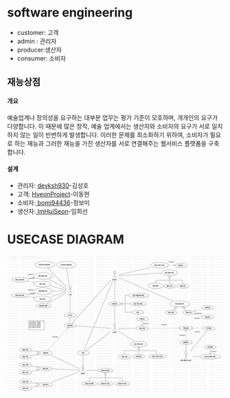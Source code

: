 # software engineering


- customer: 고객
- admin : 관리자
- producer:생산자
- consumer: 소비자


## 재능상점
#### 개요
예술업계나 창의성을 요구하는 대부분 업무는 평가 기준이 모호하며, 개개인의 요구가 다양합니다. 이 때문에 많은 창작, 예술 업계에서는 생산자와 소비자의 요구가 서로 일치하지 않는 일이 빈번하게 발생합니다.
이러한 문제를 최소화하기 위하여, 소비자가 필요로 하는 재능과 그러한 재능을 가진 생산자를 서로 연결해주는 웹서비스 플랫폼을 구축합니다.

####  설계
- 관리자: <a href="http://github.com/devksh930">devksh930</a>-김성호
- 고객: <a href="http://github.com/HyeonProject">HyeonProject</a>-이동현
- 소비자:<a href="http://github.com/bomi94436"> bomi94436</a>-정보미
- 생산자:<a href="http://github.com/ImHuiSeon"> ImHuiSeon</a>-임희선

# USECASE DIAGRAM

![default](diagram/usecase/usecase_V1.3.png)